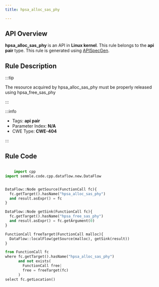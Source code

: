 ```yaml
---
title: hpsa_alloc_sas_phy

---
```



## API Overview
**hpsa_alloc_sas_phy** is an API in **Linux kernel**. This rule belongs to the **api pair** type. This rule is generated using [APISpecGen](../../tools/APISpecGen).
## Rule Description

:::tip

The resource acquired by hpsa_alloc_sas_phy must be properly released using hpsa_free_sas_phy

:::

:::info

- Tags: **api pair**
- Parameter Index: **N/A**
- CWE Type: **CWE-404**

:::

## Rule Code
```python

    import cpp
import semmle.code.cpp.dataflow.new.DataFlow


DataFlow::Node getSource(FunctionCall fc){
  fc.getTarget().hasName("hpsa_alloc_sas_phy")
  and result.asExpr() = fc
}

DataFlow::Node getSink(FunctionCall fc){
  fc.getTarget().hasName("hpsa_free_sas_phy")
  and result.asExpr() = fc.getArgument(0)
}

FunctionCall freeTarget(FunctionCall malloc){
  DataFlow::localFlow(getSource(malloc), getSink(result))
}

from FunctionCall fc
where fc.getTarget().hasName("hpsa_alloc_sas_phy")
      and not exists(
        FunctionCall free| 
        free = freeTarget(fc)
      )
select fc.getLocation()

    
```